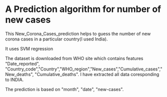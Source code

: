 # A Prediction algorithm for number of new cases

This New_Corona_Cases_prediction helps to guess the number of new corona cases in a particular country(I used India).

It uses SVM regression

The dataset is downloaded from WHO site which contains features "Date_reported", "Country_code","Country","WHO_region","New_cases","Cumulative_cases","New_deaths",	 "Cumulative_deaths". I have extracted all data coresponding to INDIA.

The prediction is based on "month", "date", "new-cases".
